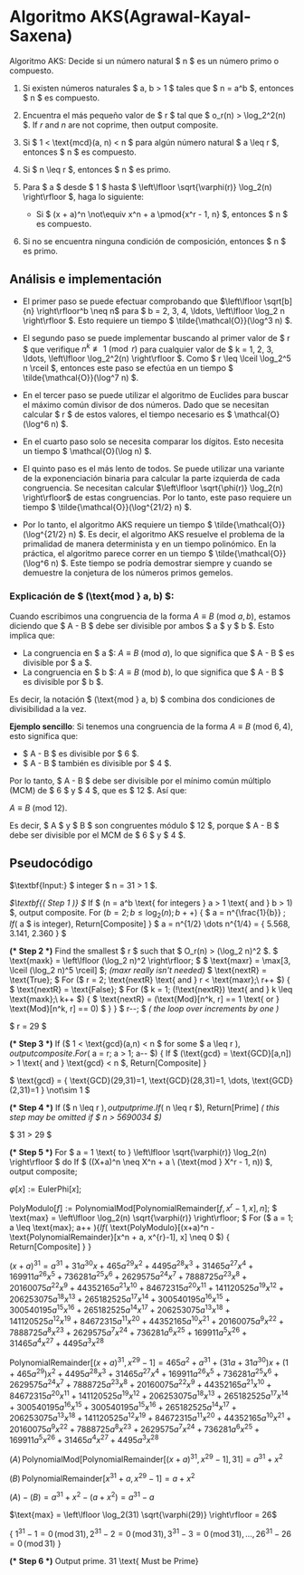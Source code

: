 # Algoritmo AKS(Agrawal-Kayal-Saxena)



Algoritmo AKS: Decide si un número natural $ n $ es un número primo o compuesto.

1. Si existen números naturales $ a, b > 1 $ tales que $ n = a^b $, entonces $ n $ es compuesto.

2. Encuentra el más pequeño valor de $ r $ tal que $ o_r(n) > \log_2^2(n) $. If $r$ and $n$ are not coprime, then output composite.

3. Si $ 1 < \text{mcd}(a, n) < n $ para algún número natural $ a \leq r $, entonces $ n $ es compuesto.
4. Si $ n \leq r $, entonces $ n $ es primo.


5. Para $ a $ desde $ 1 $ hasta $ \left\lfloor \sqrt{\varphi(r)} \log_2(n) \right\rfloor $, haga lo siguiente:
    - Si $ (x + a)^n \not\equiv x^n + a \pmod{x^r - 1, n} $, entonces $ n $ es compuesto.

6. Si no se encuentra ninguna condición de composición, entonces $ n $ es primo.



## Análisis e implementación

- El primer paso se puede efectuar comprobando que $\left\lfloor \sqrt[b]{n} \right\rfloor^b \neq n$ para $ b = 2, 3, 4, \ldots, \left\lfloor \log_2 n \right\rfloor $. Esto requiere un tiempo $ \tilde{\mathcal{O}}(\log^3 n) $.

- El segundo paso se puede implementar buscando al primer valor de $ r $ que verifique $n^k \not\equiv 1 \pmod{r}$ para cualquier valor de $ k = 1, 2, 3, \ldots, \left\lfloor \log_2^2(n) \right\rfloor $. Como $ r \leq \lceil \log_2^5 n \rceil $, entonces este paso se efectúa en un tiempo $ \tilde{\mathcal{O}}(\log^7 n) $.

- En el tercer paso se puede utilizar el algoritmo de Euclides para buscar el máximo común divisor de dos números. Dado que se necesitan calcular $ r $ de estos valores, el tiempo necesario es $ \mathcal{O}(\log^6 n) $.

- En el cuarto paso solo se necesita comparar los dígitos. Esto necesita un tiempo $ \mathcal{O}(\log n) $.

- El quinto paso es el más lento de todos. Se puede utilizar una variante de la exponenciación binaria para calcular la parte izquierda de cada congruencia. Se necesitan calcular
$\left\lfloor \sqrt{\phi(r)} \log_2(n) \right\rfloor$ de estas congruencias. Por lo tanto, este paso requiere un tiempo $ \tilde{\mathcal{O}}(\log^{21/2} n) $.

- Por lo tanto, el algoritmo AKS requiere un tiempo $ \tilde{\mathcal{O}}(\log^{21/2} n) $. Es decir, el algoritmo AKS resuelve el problema de la primalidad de manera determinista y en un tiempo polinómico. En la práctica, el algoritmo parece correr en un tiempo $ \tilde{\mathcal{O}}(\log^6 n) $. Este tiempo se podría demostrar siempre y cuando se demuestre la conjetura de los números primos gemelos.





### Explicación de $ (\text{mod } a, b) $:

Cuando escribimos una congruencia de la forma
$A \equiv B \ (\text{mod } a, b),$
estamos diciendo que $ A - B $ debe ser divisible por ambos $ a $ y $ b $. Esto implica que:

- La congruencia en $ a $:
$A \equiv B \ (\text{mod } a),$
lo que significa que $ A - B $ es divisible por $ a $.
- La congruencia en $ b $:
$A \equiv B \ (\text{mod } b),$
lo que significa que $ A - B $ es divisible por $ b $.

Es decir, la notación $ (\text{mod } a, b) $ combina dos condiciones de divisibilidad a la vez.

**Ejemplo sencillo**:
Si tenemos una congruencia de la forma
$A \equiv B \ (\text{mod } 6, 4),$
esto significa que:

- $ A - B $ es divisible por $ 6 $.
- $ A - B $ también es divisible por $ 4 $.

Por lo tanto, $ A - B $ debe ser divisible por el mínimo común múltiplo (MCM) de $ 6 $ y $ 4 $, que es $ 12 $. Así que:

$A \equiv B \ (\text{mod } 12).$

Es decir, $ A $ y $ B $ son congruentes módulo $ 12 $, porque $ A - B $ debe ser divisible por el MCM de $ 6 $ y $ 4 $.





## Pseudocódigo



$\textbf{Input:} $ integer $ n = 31 > 1 $.

**$\textbf{(* Step 1 *)} $**
If $ (n = a^b \text{ for integers } a > 1 \text{ and } b > 1) $,
  output composite.
For $(  b = 2; b \leq \log_2(n); b++ )$ \{
  $ a = n^{\frac{1}{b}} $;
  If ($ a $ is integer),
    Return[Composite]
\}
$ a = n^{1/2} \dots n^{1/4} = \{ 5.568, 3.141, 2.360 \} $



**$\textbf{(* Step 2 *)}$**
Find the smallest $ r $ such that $ O_r(n) > (\log_2 n)^2 $.
$ \text{maxk} = \left\lfloor (\log_2 n)^2 \right\rfloor; $
$ \text{maxr} = \max[3, \lceil (\log_2 n)^5 \rceil] $; *(maxr really isn't needed)*
$ \text{nextR} = \text{True}; $
For ($ r = 2; \text{nextR} \text{ and } r < \text{maxr};\  r++ $) \{
  $ \text{nextR} = \text{False}; $
  For ($ k = 1; (!\text{nextR}) \text{ and } k \leq \text{maxk};\  k++ $) \{
    $ \text{nextR} = (\text{Mod}[n^k, r] == 1 \text{ or } \text{Mod}[n^k, r] == 0) $
  \}
\}
$ r--; $ *( the loop over increments by one )*

$ r = 29 $



**$\textbf{(* Step 3 *)}$**
If ($ 1 < \text{gcd}(a,n) < n $ for some $ a \leq r $),
  output composite.
  For ($ a = r; a > 1; a-- $) \{
    If $ (\text{gcd} = \text{GCD}[a,n]) > 1 \text{ and } \text{gcd} < n $,
    Return[Composite]
  \}

$ \text{gcd} = \{ \text{GCD}(29,31)=1, \text{GCD}(28,31)=1, \dots, \text{GCD}(2,31)=1 \} \not\sim 1 $



**$\textbf{(* Step 4 *)}$**
If ($ n \leq r $),
  output prime.
  If ($ n \leq r $),
    Return[Prime] *( this step may be omitted if $ n > 5690034 $)*

  $ 31 > 29 $



**$\textbf{(* Step 5 *)}$**
For $ a = 1 \text{ to }
\left\lfloor
\sqrt{\varphi(r)} \log_2(n)
\right\rfloor $ do
  If $ ((X+a)^n \neq X^n + a \ (\text{mod } X^r - 1, n)) $,
    output composite;

$\varphi[x] := \text{EulerPhi}[x];$

$\text{PolyModulo}[f] := \text{PolynomialMod}[\text{PolynomialRemainder}[f, x^{r}-1, x], n];$
$ \text{max} = \left\lfloor \log_2(n) \sqrt{\varphi(r)} \right\rfloor; $
For ($ a = 1; a \leq \text{max}; a++ $) \{
  If ($ \text{PolyModulo}[(x+a)^n - \text{PolynomialRemainder}[x^n + a, x^{r}-1], x] \neq 0 $) \{
    Return[Composite]
  \}
\}

$(x+a)^{31} =
  a^{31} + 31a^{30}x + 465a^{29}x^2 + 4495a^{28}x^3 + 31465a^{27}x^4 + 169911a^{26}x^5 + 736281a^{25}x^6 + 2629575a^{24}x^7 + 7888725a^{23}x^8 + 20160075a^{22}x^9 + 44352165a^{21}x^{10} + 84672315a^{20}x^{11} + 141120525a^{19}x^{12} + 206253075a^{18}x^{13} + 265182525a^{17}x^{14} + 300540195a^{16}x^{15} + 300540195a^{15}x^{16} + 265182525a^{14}x^{17} + 206253075a^{13}x^{18} + 141120525a^{12}x^{19} + 84672315a^{11}x^{20} + 44352165a^{10}x^{21} + 20160075a^9x^{22} + 7888725a^8x^{23} + 2629575a^7x^{24} + 736281a^6x^{25} + 169911a^5x^{26} + 31465a^4x^{27} + 4495a^3x^{28}$

$\text{PolynomialRemainder}[(x+a)^{31}, x^{29}-1] =
  465a^2 + a^{31} + (31a + 31a^{30})x + (1 + 465a^{29})x^2 + 4495a^{28}x^3 + 31465a^{27}x^4 + 169911a^{26}x^5 + 736281a^{25}x^6 + 2629575a^{24}x^7 + 7888725a^{23}x^8 + 20160075a^{22}x^9 + 44352165a^{21}x^{10} + 84672315a^{20}x^{11} + 141120525a^{19}x^{12} + 206253075a^{18}x^{13} + 265182525a^{17}x^{14} + 300540195a^{16}x^{15} + 300540195a^{15}x^{16} + 265182525a^{14}x^{17} + 206253075a^{13}x^{18} + 141120525a^{12}x^{19} + 84672315a^{11}x^{20} + 44352165a^{10}x^{21} + 20160075a^9x^{22} + 7888725a^8x^{23} + 2629575a^7x^{24} + 736281a^6x^{25} + 169911a^5x^{26} + 31465a^4x^{27} + 4495a^3x^{28}$

$(A) \, \text{PolynomialMod}[\text{PolynomialRemainder}[(x+a)^{31}, x^{29}-1], 31] = a^{31} + x^2$

$(B) \, \text{PolynomialRemainder}[x^{31} + a, x^{29}-1] = a + x^2$

$(A) - (B) = a^{31} + x^2 - (a + x^2) = a^{31} - a$

$\text{max} = \left\lfloor \log_2(31) \sqrt{\varphi(29)} \right\rfloor = 26$

{ $1^{31}-1 = 0 \, (\text{mod} \, 31), \, 2^{31}-2 = 0 \, (\text{mod} \, 31), \, 3^{31}-3 = 0 \, (\text{mod} \, 31), \dots, \, 26^{31}-26 = 0 \, (\text{mod} \, 31)$ }



**$\textbf{(* Step 6 *)}$**
Output prime.
31 \text{ Must be Prime}
